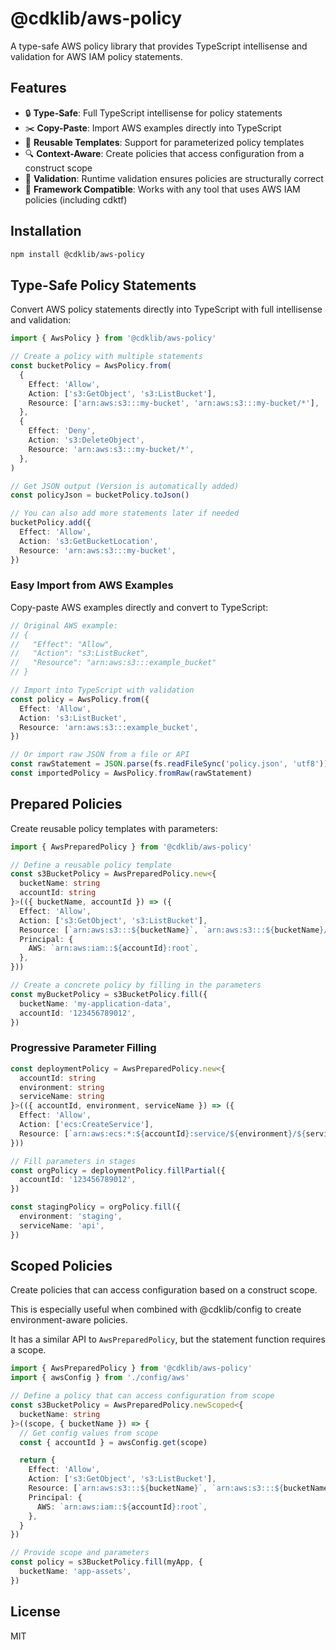 # @cdklib/aws-policy

A type-safe AWS policy library that provides TypeScript intellisense and validation for AWS IAM policy statements.

## Features

- 🔒 **Type-Safe**: Full TypeScript intellisense for policy statements
- ✂️ **Copy-Paste**: Import AWS examples directly into TypeScript
- 🧩 **Reusable Templates**: Support for parameterized policy templates
- 🔍 **Context-Aware**: Create policies that access configuration from a construct scope
- 📝 **Validation**: Runtime validation ensures policies are structurally correct
- 🔌 **Framework Compatible**: Works with any tool that uses AWS IAM policies (including cdktf)

## Installation

```bash
npm install @cdklib/aws-policy
```

## Type-Safe Policy Statements

Convert AWS policy statements directly into TypeScript with full intellisense and validation:

```typescript
import { AwsPolicy } from '@cdklib/aws-policy'

// Create a policy with multiple statements
const bucketPolicy = AwsPolicy.from(
  {
    Effect: 'Allow',
    Action: ['s3:GetObject', 's3:ListBucket'],
    Resource: ['arn:aws:s3:::my-bucket', 'arn:aws:s3:::my-bucket/*'],
  },
  {
    Effect: 'Deny',
    Action: 's3:DeleteObject',
    Resource: 'arn:aws:s3:::my-bucket/*',
  },
)

// Get JSON output (Version is automatically added)
const policyJson = bucketPolicy.toJson()

// You can also add more statements later if needed
bucketPolicy.add({
  Effect: 'Allow',
  Action: 's3:GetBucketLocation',
  Resource: 'arn:aws:s3:::my-bucket',
})
```

### Easy Import from AWS Examples

Copy-paste AWS examples directly and convert to TypeScript:

```typescript
// Original AWS example:
// {
//   "Effect": "Allow",
//   "Action": "s3:ListBucket",
//   "Resource": "arn:aws:s3:::example_bucket"
// }

// Import into TypeScript with validation
const policy = AwsPolicy.from({
  Effect: 'Allow',
  Action: 's3:ListBucket',
  Resource: 'arn:aws:s3:::example_bucket',
})

// Or import raw JSON from a file or API
const rawStatement = JSON.parse(fs.readFileSync('policy.json', 'utf8'))
const importedPolicy = AwsPolicy.fromRaw(rawStatement)
```

## Prepared Policies

Create reusable policy templates with parameters:

```typescript
import { AwsPreparedPolicy } from '@cdklib/aws-policy'

// Define a reusable policy template
const s3BucketPolicy = AwsPreparedPolicy.new<{
  bucketName: string
  accountId: string
}>(({ bucketName, accountId }) => ({
  Effect: 'Allow',
  Action: ['s3:GetObject', 's3:ListBucket'],
  Resource: [`arn:aws:s3:::${bucketName}`, `arn:aws:s3:::${bucketName}/*`],
  Principal: {
    AWS: `arn:aws:iam::${accountId}:root`,
  },
}))

// Create a concrete policy by filling in the parameters
const myBucketPolicy = s3BucketPolicy.fill({
  bucketName: 'my-application-data',
  accountId: '123456789012',
})
```

### Progressive Parameter Filling

```typescript
const deploymentPolicy = AwsPreparedPolicy.new<{
  accountId: string
  environment: string
  serviceName: string
}>(({ accountId, environment, serviceName }) => ({
  Effect: 'Allow',
  Action: ['ecs:CreateService'],
  Resource: [`arn:aws:ecs:*:${accountId}:service/${environment}/${serviceName}`],
}))

// Fill parameters in stages
const orgPolicy = deploymentPolicy.fillPartial({
  accountId: '123456789012',
})

const stagingPolicy = orgPolicy.fill({
  environment: 'staging',
  serviceName: 'api',
})
```

## Scoped Policies

Create policies that can access configuration based on a construct scope.

This is especially useful when combined with @cdklib/config to create environment-aware policies.

It has a similar API to `AwsPreparedPolicy`, but the statement function requires a scope.

```typescript
import { AwsPreparedPolicy } from '@cdklib/aws-policy'
import { awsConfig } from './config/aws'

// Define a policy that can access configuration from scope
const s3BucketPolicy = AwsPreparedPolicy.newScoped<{
  bucketName: string
}>((scope, { bucketName }) => {
  // Get config values from scope
  const { accountId } = awsConfig.get(scope)

  return {
    Effect: 'Allow',
    Action: ['s3:GetObject', 's3:ListBucket'],
    Resource: [`arn:aws:s3:::${bucketName}`, `arn:aws:s3:::${bucketName}/*`],
    Principal: {
      AWS: `arn:aws:iam::${accountId}:root`,
    },
  }
})

// Provide scope and parameters
const policy = s3BucketPolicy.fill(myApp, {
  bucketName: 'app-assets',
})
```

## License

MIT
